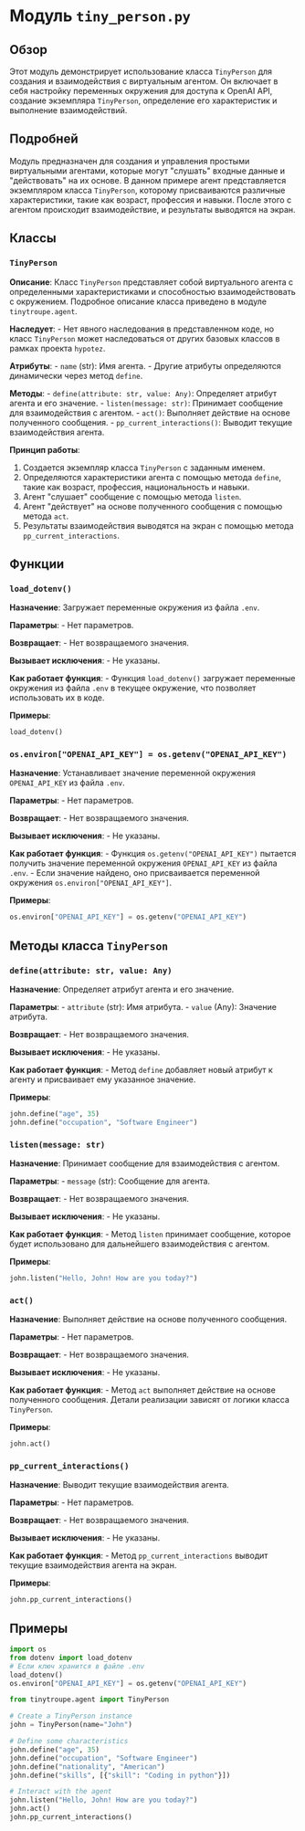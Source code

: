 # Модуль `tiny_person.py`

## Обзор

Этот модуль демонстрирует использование класса `TinyPerson` для создания и взаимодействия с виртуальным агентом. Он включает в себя настройку переменных окружения для доступа к OpenAI API, создание экземпляра `TinyPerson`, определение его характеристик и выполнение взаимодействий.

## Подробней

Модуль предназначен для создания и управления простыми виртуальными агентами, которые могут "слушать" входные данные и "действовать" на их основе. В данном примере агент представляется экземпляром класса `TinyPerson`, которому присваиваются различные характеристики, такие как возраст, профессия и навыки. После этого с агентом происходит взаимодействие, и результаты выводятся на экран.

## Классы

### `TinyPerson`

**Описание**: Класс `TinyPerson` представляет собой виртуального агента с определенными характеристиками и способностью взаимодействовать с окружением. Подробное описание класса приведено в модуле `tinytroupe.agent`.

**Наследует**:
    - Нет явного наследования в представленном коде, но класс `TinyPerson` может наследоваться от других базовых классов в рамках проекта `hypotez`.

**Атрибуты**:
    - `name` (str): Имя агента.
    - Другие атрибуты определяются динамически через метод `define`.

**Методы**:
    - `define(attribute: str, value: Any)`: Определяет атрибут агента и его значение.
    - `listen(message: str)`: Принимает сообщение для взаимодействия с агентом.
    - `act()`: Выполняет действие на основе полученного сообщения.
    - `pp_current_interactions()`: Выводит текущие взаимодействия агента.

**Принцип работы**:

1.  Создается экземпляр класса `TinyPerson` с заданным именем.
2.  Определяются характеристики агента с помощью метода `define`, такие как возраст, профессия, национальность и навыки.
3.  Агент "слушает" сообщение с помощью метода `listen`.
4.  Агент "действует" на основе полученного сообщения с помощью метода `act`.
5.  Результаты взаимодействия выводятся на экран с помощью метода `pp_current_interactions`.

## Функции

### `load_dotenv()`

**Назначение**: Загружает переменные окружения из файла `.env`.

**Параметры**:
    - Нет параметров.

**Возвращает**:
    - Нет возвращаемого значения.

**Вызывает исключения**:
    - Не указаны.

**Как работает функция**:
    - Функция `load_dotenv()` загружает переменные окружения из файла `.env` в текущее окружение, что позволяет использовать их в коде.

**Примеры**:

```python
load_dotenv()
```

### `os.environ["OPENAI_API_KEY"] = os.getenv("OPENAI_API_KEY")`

**Назначение**: Устанавливает значение переменной окружения `OPENAI_API_KEY` из файла `.env`.

**Параметры**:
    - Нет параметров.

**Возвращает**:
    - Нет возвращаемого значения.

**Вызывает исключения**:
    - Не указаны.

**Как работает функция**:
    - Функция `os.getenv("OPENAI_API_KEY")` пытается получить значение переменной окружения `OPENAI_API_KEY` из файла `.env`.
    - Если значение найдено, оно присваивается переменной окружения `os.environ["OPENAI_API_KEY"]`.

**Примеры**:

```python
os.environ["OPENAI_API_KEY"] = os.getenv("OPENAI_API_KEY")
```

## Методы класса `TinyPerson`

### `define(attribute: str, value: Any)`

**Назначение**: Определяет атрибут агента и его значение.

**Параметры**:
    - `attribute` (str): Имя атрибута.
    - `value` (Any): Значение атрибута.

**Возвращает**:
    - Нет возвращаемого значения.

**Вызывает исключения**:
    - Не указаны.

**Как работает функция**:
    - Метод `define` добавляет новый атрибут к агенту и присваивает ему указанное значение.

**Примеры**:

```python
john.define("age", 35)
john.define("occupation", "Software Engineer")
```

### `listen(message: str)`

**Назначение**: Принимает сообщение для взаимодействия с агентом.

**Параметры**:
    - `message` (str): Сообщение для агента.

**Возвращает**:
    - Нет возвращаемого значения.

**Вызывает исключения**:
    - Не указаны.

**Как работает функция**:
    - Метод `listen` принимает сообщение, которое будет использовано для дальнейшего взаимодействия с агентом.

**Примеры**:

```python
john.listen("Hello, John! How are you today?")
```

### `act()`

**Назначение**: Выполняет действие на основе полученного сообщения.

**Параметры**:
    - Нет параметров.

**Возвращает**:
    - Нет возвращаемого значения.

**Вызывает исключения**:
    - Не указаны.

**Как работает функция**:
    - Метод `act` выполняет действие на основе полученного сообщения. Детали реализации зависят от логики класса `TinyPerson`.

**Примеры**:

```python
john.act()
```

### `pp_current_interactions()`

**Назначение**: Выводит текущие взаимодействия агента.

**Параметры**:
    - Нет параметров.

**Возвращает**:
    - Нет возвращаемого значения.

**Вызывает исключения**:
    - Не указаны.

**Как работает функция**:
    - Метод `pp_current_interactions` выводит текущие взаимодействия агента на экран.

**Примеры**:

```python
john.pp_current_interactions()
```

## Примеры

```python
import os
from dotenv import load_dotenv
# Если ключ хранится в файле .env
load_dotenv()
os.environ["OPENAI_API_KEY"] = os.getenv("OPENAI_API_KEY")

from tinytroupe.agent import TinyPerson

# Create a TinyPerson instance
john = TinyPerson(name="John")

# Define some characteristics
john.define("age", 35)
john.define("occupation", "Software Engineer")
john.define("nationality", "American")
john.define("skills", [{"skill": "Coding in python"}])

# Interact with the agent
john.listen("Hello, John! How are you today?")
john.act()
john.pp_current_interactions()